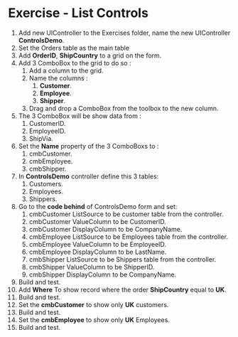 ﻿# Exercise - List Controls

1. Add new UIController to the Exercises folder, name the new UIController **ControlsDemo**. 
2. Set the Orders table as the main table 
3. Add **OrderID**, **ShipCountry** to a grid on the form.
4. Add 3 ComboBox to the grid to do so :  
   1. Add a column to the grid.  
   2. Name the columns :
      1. **Customer**.
      2. **Employee**.
      3. **Shipper**.
   3. Drag and drop a ComboBox from the toolbox to the new column.
5. The 3 ComboBox will be show data from :  
   1. CustomerID.
   2. EmployeeID.
   3. ShipVia.
6. Set the **Name** property of the 3 ComboBoxs to :
   1. cmbCustomer.
   2. cmbEmployee.
   3. cmbShipper.
7. In **ControlsDemo** controller define this 3 tables:  
   1. Customers.
   2. Employees.
   3. Shippers.
8. Go to the **code behind** of ControlsDemo form and set:
   1.  cmbCustomer ListSource to be customer table from the controller.
   2.  cmbCustomer ValueColumn to be CustomerID.
   3.  cmbCustomer DisplayColumn to be CompanyName.
   4.  cmbEmployee ListSource to be Employees table from the controller.
   2.  cmbEmployee ValueColumn to be EmployeeID.
   3.  cmbEmployee DisplayColumn to be LastName.
   7.  cmbShipper ListSource to be Shippers table from the controller.
   2.  cmbShipper ValueColumn to be ShipperID.
   3.  cmbShipper DisplayColumn to be CompanyName.
9. Build and test.
10. Add **Where** To show record where the order **ShipCountry** equal to **UK**.
11. Build and test.
12. Set the **cmbCustomer** to show only **UK** customers.
13. Build and test.
14. Set the **cmbEmployee** to show only **UK** Employees.
15. Build and test.